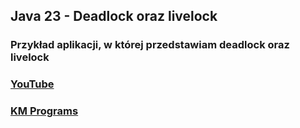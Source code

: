 ## Java 23 - Deadlock oraz livelock

### Przykład aplikacji, w której przedstawiam deadlock oraz livelock

### [YouTube](https://www.youtube.com/watch?v=splTfVH6PMA&list=PLCXqHvi_kahzG6YsoZrYQ6N4RLLkGJu7N&index=23)
### [KM Programs](https://km-programs.pl/)
